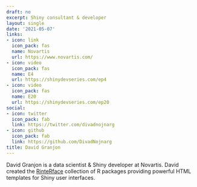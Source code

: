 ```yaml
---
draft: no
excerpt: Shiny consultant & developer
layout: single
date: '2021-05-07'
links:
- icon: link
  icon_pack: fas
  name: Novartis
  url: https://www.novartis.com/
- icon: video
  icon_pack: fas
  name: E4
  url: https://shinydevseries.com/ep4
- icon: video
  icon_pack: fas
  name: E20
  url: https://shinydevseries.com/ep20
social:
- icon: twitter
  icon_pack: fab
  link: https://twitter.com/divadnojnarg
- icon: github
  icon_pack: fab
  link: https://github.com/DivadNojnarg
title: David Granjon
---
```


David Granjon is a data scientist & Shiny developer at Novartis. David created the [RinteRface](https://rinterface.com) collection of R packages providing powerful HTML templates for Shiny user interfaces.
